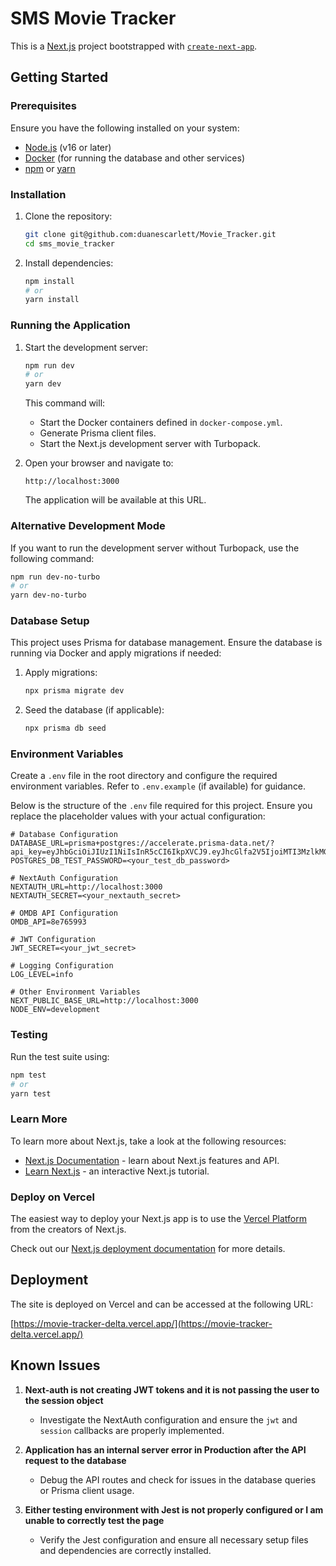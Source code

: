 # SMS Movie Tracker

This is a [Next.js](https://nextjs.org) project bootstrapped with [`create-next-app`](https://nextjs.org/docs/app/api-reference/cli/create-next-app).

## Getting Started

### Prerequisites

Ensure you have the following installed on your system:
- [Node.js](https://nodejs.org/) (v16 or later)
- [Docker](https://www.docker.com/) (for running the database and other services)
- [npm](https://www.npmjs.com/) or [yarn](https://yarnpkg.com/)

### Installation

1. Clone the repository:
   ```bash
   git clone git@github.com:duanescarlett/Movie_Tracker.git
   cd sms_movie_tracker
   ```

2. Install dependencies:
   ```bash
   npm install
   # or
   yarn install
   ```

### Running the Application

1. Start the development server:
   ```bash
   npm run dev
   # or
   yarn dev
   ```

   This command will:
   - Start the Docker containers defined in `docker-compose.yml`.
   - Generate Prisma client files.
   - Start the Next.js development server with Turbopack.

2. Open your browser and navigate to:
   ```
   http://localhost:3000
   ```

   The application will be available at this URL.

### Alternative Development Mode

If you want to run the development server without Turbopack, use the following command:
   ```bash
   npm run dev-no-turbo
   # or
   yarn dev-no-turbo
   ```

### Database Setup

This project uses Prisma for database management. Ensure the database is running via Docker and apply migrations if needed:

1. Apply migrations:
   ```bash
   npx prisma migrate dev
   ```

2. Seed the database (if applicable):
   ```bash
   npx prisma db seed
   ```

### Environment Variables

Create a `.env` file in the root directory and configure the required environment variables. Refer to `.env.example` (if available) for guidance.

Below is the structure of the `.env` file required for this project. Ensure you replace the placeholder values with your actual configuration:

```
# Database Configuration
DATABASE_URL=prisma+postgres://accelerate.prisma-data.net/?api_key=eyJhbGciOiJIUzI1NiIsInR5cCI6IkpXVCJ9.eyJhcGlfa2V5IjoiMTI3MzlkMGQtYjM5Zi00YzI3LWE5MDktMjFkNmQxMzdmZGExIiwidGVuYW50X2lkIjoiMTUxYmMzZDBmYTg2MmQ5ODM3OGRjMzIyZmQ5MDE4OTA1YWI1MDNjY2FmMTFkOWY3MGQ4MjQ5ODFlZjU0ZDkwMiIsImludGVybmFsX3NlY3JldCI6ImNlZGRhMTM1LTgwM2YtNGU3OC05MjdjLWMxYjgyYmRlOGVjOSJ9.soguA7I0FneuUaSFMsBO3jxkaCglOHZ1b9rDry6gei8
POSTGRES_DB_TEST_PASSWORD=<your_test_db_password>

# NextAuth Configuration
NEXTAUTH_URL=http://localhost:3000
NEXTAUTH_SECRET=<your_nextauth_secret>

# OMDB API Configuration
OMDB_API=8e765993

# JWT Configuration
JWT_SECRET=<your_jwt_secret>

# Logging Configuration
LOG_LEVEL=info

# Other Environment Variables
NEXT_PUBLIC_BASE_URL=http://localhost:3000
NODE_ENV=development
```

### Testing

Run the test suite using:
   ```bash
   npm test
   # or
   yarn test
   ```

### Learn More

To learn more about Next.js, take a look at the following resources:

- [Next.js Documentation](https://nextjs.org/docs) - learn about Next.js features and API.
- [Learn Next.js](https://nextjs.org/learn) - an interactive Next.js tutorial.

### Deploy on Vercel

The easiest way to deploy your Next.js app is to use the [Vercel Platform](https://vercel.com/new?utm_medium=default-template&filter=next.js&utm_source=create-next-app&utm_campaign=create-next-app-readme) from the creators of Next.js.

Check out our [Next.js deployment documentation](https://nextjs.org/docs/app/building-your-application/deploying) for more details.

## Deployment

The site is deployed on Vercel and can be accessed at the following URL:

[https://movie-tracker-delta.vercel.app/](https://movie-tracker-delta.vercel.app/)

## Known Issues

1. **Next-auth is not creating JWT tokens and it is not passing the user to the session object**
   - Investigate the NextAuth configuration and ensure the `jwt` and `session` callbacks are properly implemented.

2. **Application has an internal server error in Production after the API request to the database**
   - Debug the API routes and check for issues in the database queries or Prisma client usage.

3. **Either testing environment with Jest is not properly configured or I am unable to correctly test the page**
   - Verify the Jest configuration and ensure all necessary setup files and dependencies are correctly installed.
